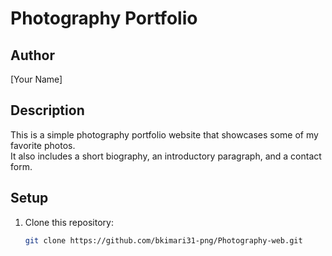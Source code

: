 # Photography Portfolio

## Author
[Your Name]

## Description
This is a simple photography portfolio website that showcases some of my favorite photos.  
It also includes a short biography, an introductory paragraph, and a contact form.

## Setup
1. Clone this repository:
   ```bash
   git clone https://github.com/bkimari31-png/Photography-web.git
